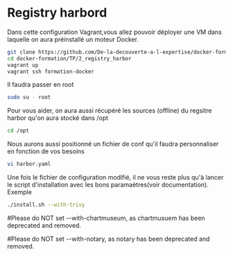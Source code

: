 # Registry harbord
Dans cette configuration Vagrant,vous allez pouvoir déployer une VM dans laquelle on aura préinstallé un moteur Docker.
```bash 
git clone https://github.com/De-la-decouverte-a-l-expertise/docker-formation.git
cd docker-formation/TP/2_registry_harbor
vagrant up
vagrant ssh formation-docker
```
Il faudra passer en root
```bash 
sudo su - root
```

Pour vous aider, on aura aussi récupéré les sources (offline) du regsitre harbor qu'on aura stocké dans /opt
```bash 
cd /opt
```
Nous aurons aussi positionné un fichier de conf qu'il faudra personnaliser en fonction de vos besoins 
```bash 
vi harbor.yaml
```
Une fois le fichier de configuration modifié, il ne vous reste plus qu'à lancer le script d'installation avec les bons paramaètres(voir documentation). Exemple 
```bash 
./install.sh --with-trivy
```
#Please do NOT set --with-chartmuseum, as chartmusuem has been deprecated and removed.

#Please do NOT set --with-notary, as notary has been deprecated and removed.
